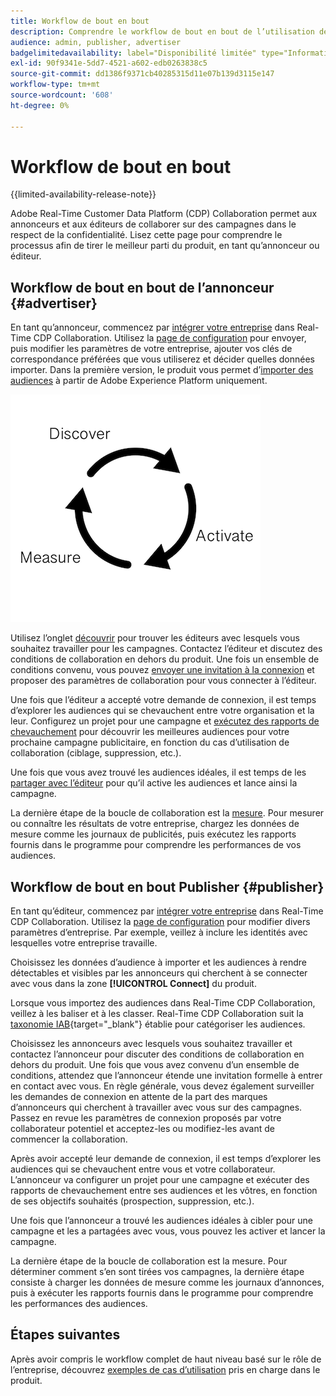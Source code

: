 ```yaml
---
title: Workflow de bout en bout
description: Comprendre le workflow de bout en bout de l’utilisation de Real-Time CDP Collaboration en tant qu’annonceur ou éditeur
audience: admin, publisher, advertiser
badgelimitedavailability: label="Disponibilité limitée" type="Informative" url="https://helpx.adobe.com/fr/legal/product-descriptions/real-time-customer-data-platform-collaboration.html newtab=true"
exl-id: 90f9341e-5dd7-4521-a602-edb0263838c5
source-git-commit: dd1386f9371cb40285315d11e07b139d3115e147
workflow-type: tm+mt
source-wordcount: '608'
ht-degree: 0%

---
```


# Workflow de bout en bout

{{limited-availability-release-note}}

Adobe Real-Time Customer Data Platform (CDP) Collaboration permet aux annonceurs et aux éditeurs de collaborer sur des campagnes dans le respect de la confidentialité. Lisez cette page pour comprendre le processus afin de tirer le meilleur parti du produit, en tant qu’annonceur ou éditeur.

## Workflow de bout en bout de l’annonceur {#advertiser}

En tant qu’annonceur, commencez par [intégrer votre entreprise](/help/guide/setup/onboard-organization.md) dans Real-Time CDP Collaboration. Utilisez la [page de configuration](/help/guide/setup/setup-overview.md) pour envoyer, puis modifier les paramètres de votre entreprise, ajouter vos clés de correspondance préférées que vous utiliserez et décider quelles données importer. Dans la première version, le produit vous permet d’[importer des audiences](/help/guide/setup/onboard-audiences.md) à partir de Adobe Experience Platform uniquement.

![Découvrir, partager, mesurer pour les annonceurs.](/help/assets/end-to-end-workflow/discover-activate-measure.png)

Utilisez l’onglet [découvrir](/help/guide/connect/discover-publishers.md) pour trouver les éditeurs avec lesquels vous souhaitez travailler pour les campagnes. Contactez l’éditeur et discutez des conditions de collaboration en dehors du produit. Une fois un ensemble de conditions convenu, vous pouvez [envoyer une invitation à la connexion](/help/guide/connect/establishing-connections.md) et proposer des paramètres de collaboration pour vous connecter à l’éditeur.

Une fois que l’éditeur a accepté votre demande de connexion, il est temps d’explorer les audiences qui se chevauchent entre votre organisation et la leur. Configurez un projet pour une campagne et [exécutez des rapports de chevauchement](/help/guide/collaborate/discover.md) pour découvrir les meilleures audiences pour votre prochaine campagne publicitaire, en fonction du cas d’utilisation de collaboration (ciblage, suppression, etc.).

Une fois que vous avez trouvé les audiences idéales, il est temps de les [partager avec l’éditeur](/help/guide/collaborate/share.md) pour qu’il active les audiences et lance ainsi la campagne.

La dernière étape de la boucle de collaboration est la [mesure](/help/guide/collaborate/measure.md). Pour mesurer ou connaître les résultats de votre entreprise, chargez les données de mesure comme les journaux de publicités, puis exécutez les rapports fournis dans le programme pour comprendre les performances de vos audiences.

## Workflow de bout en bout Publisher {#publisher}

En tant qu’éditeur, commencez par [intégrer votre entreprise](/help/guide/setup/onboard-organization.md) dans Real-Time CDP Collaboration. Utilisez la [page de configuration](/help/guide/setup/setup-overview.md) pour modifier divers paramètres d’entreprise. Par exemple, veillez à inclure les identités avec lesquelles votre entreprise travaille.

Choisissez les données d’audience à importer et les audiences à rendre détectables et visibles par les annonceurs qui cherchent à se connecter avec vous dans la zone **[!UICONTROL Connect]** du produit.

Lorsque vous importez des audiences dans Real-Time CDP Collaboration, veillez à les baliser et à les classer. Real-Time CDP Collaboration suit la [taxonomie IAB](https://www.iab.com/guidelines/content-taxonomy/){target="_blank"} établie pour catégoriser les audiences.

Choisissez les annonceurs avec lesquels vous souhaitez travailler et contactez l’annonceur pour discuter des conditions de collaboration en dehors du produit. Une fois que vous avez convenu d’un ensemble de conditions, attendez que l’annonceur étende une invitation formelle à entrer en contact avec vous. En règle générale, vous devez également surveiller les demandes de connexion en attente de la part des marques d’annonceurs qui cherchent à travailler avec vous sur des campagnes. Passez en revue les paramètres de connexion proposés par votre collaborateur potentiel et acceptez-les ou modifiez-les avant de commencer la collaboration.

Après avoir accepté leur demande de connexion, il est temps d’explorer les audiences qui se chevauchent entre vous et votre collaborateur. L’annonceur va configurer un projet pour une campagne et exécuter des rapports de chevauchement entre ses audiences et les vôtres, en fonction de ses objectifs souhaités (prospection, suppression, etc.).

Une fois que l’annonceur a trouvé les audiences idéales à cibler pour une campagne et les a partagées avec vous, vous pouvez les activer et lancer la campagne.

La dernière étape de la boucle de collaboration est la mesure. Pour déterminer comment s’en sont tirées vos campagnes, la dernière étape consiste à charger les données de mesure comme les journaux d’annonces, puis à exécuter les rapports fournis dans le programme pour comprendre les performances des audiences.

## Étapes suivantes

Après avoir compris le workflow complet de haut niveau basé sur le rôle de l’entreprise, découvrez [exemples de cas d’utilisation](/help/guide/use-cases-benefits.md) pris en charge dans le produit.
